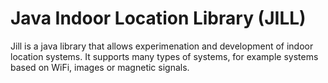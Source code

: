 # Java Indoor Location Library (JILL)
Jill is a java library that allows experimenation and development of indoor location systems. 
It supports many types of systems, for example systems based on WiFi, images or magnetic signals.
